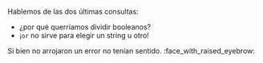 Hablemos de las dos últimas consultas: 

* ¿por qué querríamos dividir booleanos?
* ¡`or` no sirve para elegir un string u otro! 

Si bien no arrojaron un error no tenían sentido. :face_with_raised_eyebrow: